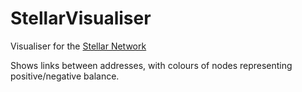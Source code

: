 # StellarVisualiser

Visualiser for the [Stellar Network](https://www.stellar.org/)

Shows links between addresses, with colours of nodes representing positive/negative balance.